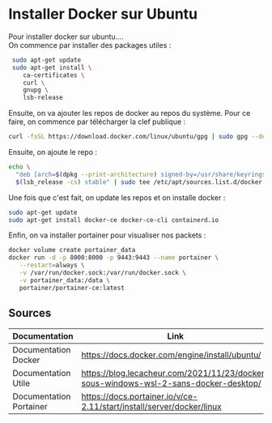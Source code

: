 # Installer Docker sur Ubuntu

Pour installer docker sur ubuntu....<br>
On commence par installer des packages utiles :
```bash
 sudo apt-get update
 sudo apt-get install \
    ca-certificates \
    curl \
    gnupg \
    lsb-release
```

Ensuite, on va ajouter les repos de docker au repos du système.
Pour ce faire, on commence par télécharger la clef publique :
```bash
curl -fsSL https://download.docker.com/linux/ubuntu/gpg | sudo gpg --dearmor -o /usr/share/keyrings/docker-archive-keyring.gpg
```
Ensuite, on ajoute le repo :
```bash
echo \
  "deb [arch=$(dpkg --print-architecture) signed-by=/usr/share/keyrings/docker-archive-keyring.gpg] https://download.docker.com/linux/ubuntu \
  $(lsb_release -cs) stable" | sudo tee /etc/apt/sources.list.d/docker.list > /dev/null
```
Une fois que c'est fait, on update les repos et on installe docker :
 ```bash
 sudo apt-get update
 sudo apt-get install docker-ce docker-ce-cli containerd.io
```

Enfin, on va installer portainer pour visualiser nos packets :
 ```bash
docker volume create portainer_data
docker run -d -p 8000:8000 -p 9443:9443 --name portainer \
    --restart=always \
    -v /var/run/docker.sock:/var/run/docker.sock \
    -v portainer_data:/data \
    portainer/portainer-ce:latest
```


## Sources
| Documentation           | Link                                                                                 |
|-------------------------|--------------------------------------------------------------------------------------|
|Documentation Docker     | https://docs.docker.com/engine/install/ubuntu/                                       |
|Documentation Utile      | https://blog.lecacheur.com/2021/11/23/docker-sous-windows-wsl-2-sans-docker-desktop/ |
|Documentation Portainer  | https://docs.portainer.io/v/ce-2.11/start/install/server/docker/linux                |
